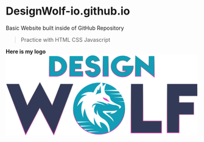 # DesignWolf-io.github.io

Basic Website built inside of GitHub Repository

> Practice with
> HTML
> CSS
> Javascript

**Here is my logo**
![Design Wolf Logo](Full%20Logo@3x.png)